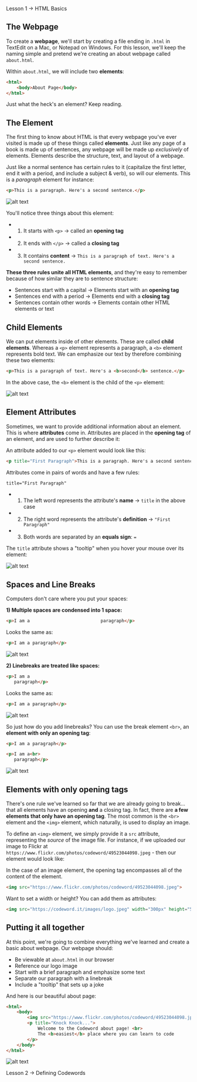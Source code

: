 Lesson 1 -> HTML Basics


The Webpage
-----
To create a **webpage**, we'll start by creating a file ending in `.html` in TextEdit on a Mac, or Notepad on Windows. For this lesson, we'll keep the naming simple and pretend we're creating an about webpage called `about.html`. 

Within `about.html`, we will include two **elements**:

```html
<html>
    <body>About Page</body>
</html>
```

Just what the heck's an element? Keep reading.


The Element
-----
The first thing to know about HTML is that every webpage you've ever visited is made up of these things called **elements**. Just like any page of a book is made up of sentences, any webpage will be made up *exclusively* of elements. Elements describe the structure, text, and layout of a webpage.

Just like a normal sentence has certain rules to it (capitalize the first letter, end it with a period, and include a subject & verb), so will our elements. This is a *paragraph* element for instance:

```html
<p>This is a paragraph. Here's a second sentence.</p>
```

![alt text](https://www.flickr.com/photos/codeword/49523044098.jpeg "Basic Element")

You'll notice three things about this element:

- 1) It starts with `<p>` -> called an **opening tag**
- 2) It ends with `</p>` -> called a **closing tag**
- 3) It contains **content** -> `This is a paragraph of text. Here's a second sentence.`

**These three rules unite all HTML elements**, and they're easy to remember because of how similar they are to sentence structure:

- Sentences start with a capital -> Elements start with an **opening tag**
- Sentences end with a period -> Elements end with a **closing tag**
- Sentences contain other words -> Elements contain other HTML elements or text


Child Elements
-----
We can put elements inside of other elements. These are called **child elements**. Whereas a `<p>` element represents a paragraph, a `<b>` element represents bold text. We can emphasize our text by therefore combining these two elements:

```html
<p>This is a paragraph of text. Here's a <b>second</b> sentence.</p>
```

In the above case, the `<b>` element is the child of the `<p>` element:

![alt text](https://www.flickr.com/photos/codeword/49523044098.jpeg "Child Element")


Element Attributes
-----
Sometimes, we want to provide additional information about an element. This is where **attributes** come in. Attributes are placed in the **opening tag** of an element, and are used to further describe it:

An attribute added to our `<p>` element would look like this:

```html
<p title="First Paragraph">This is a paragraph. Here's a second sentence.</p>
```

Attributes come in pairs of words and have a few rules:

```html
title="First Paragraph"
```

- 1) The left word represents the attribute's **name** -> `title` in the above case
- 2) The right word represents the attribute's **definition** -> `"First Paragraph"`
- 3) Both words are separated by an **equals sign**: `=`

The `title` attribute shows a "tooltip" when you hover your mouse over its element:

![alt text](https://www.flickr.com/photos/codeword/49523044098.jpeg "Title Tooltip")


Spaces and Line Breaks
-----
Computers don't care where you put your spaces:

**1) Multiple spaces are condensed into 1 space:**


```html
<p>I am a                           paragraph</p>
```

Looks the same as:


```html
<p>I am a paragraph</p>
```


![alt text](https://www.flickr.com/photos/codeword/49523044098.jpeg "Condensed Spaces")

**2) Linebreaks are treated like spaces:**

```html
<p>I am a     
   paragraph</p>
```

Looks the same as:

```html
<p>I am a paragraph</p>
```

![alt text](https://www.flickr.com/photos/codeword/49523044098.jpeg "Condensed Spaces")

So just how do you add linebreaks? You can use the break element `<br>`, an **element with only an opening tag**:

```html
<p>I am a paragraph</p>

<p>I am a<br>
   paragraph</p>
```

![alt text](https://www.flickr.com/photos/codeword/49523044098.jpeg "Adding Linebreaks")


Elements with only opening tags
-----
There's one rule we've learned so far that we are already going to break... that all elements have an opening **and** a closing tag. In fact, there are **a few elements that only have an opening tag**. The most common is the `<br>` element and the `<img>` element, which naturally, is used to display an image.

To define an `<img>` element, we simply provide it a `src` attribute, representing the *source* of the image file. For instance, if we uploaded our image to Flickr at `https://www.flickr.com/photos/codeword/49523044098.jpeg` - then our element would look like: 

In the case of an image element, the opening tag encompasses all of the content of the element.

```html
<img src="https://www.flickr.com/photos/codeword/49523044098.jpeg">
```

Want to set a width or height? You can add them as attributes:

```html
<img src="https://codeword.it/images/logo.jpeg" width="300px" height="500px">
```


Putting it all together
-----
At this point, we're going to combine everything we've learned and create a basic about webpage. Our webpage should:

- Be viewable at `about.html` in our browser
- Reference our logo image
- Start with a brief paragraph and emphasize some text
- Separate our paragraph with a linebreak
- Include a "tooltip" that sets up a joke

And here is our beautiful about page:

```html
<html>
    <body>
        <img src="https://www.flickr.com/photos/codeword/49523044098.jpeg" width="300px" height="300px">
        <p title="Knock Knock...">
            Welcome to the Codeword about page! <br>
            The <b>easiest</b> place where you can learn to code
        </p>
    </body>
</html>
```

![alt text](https://www.flickr.com/photos/codeword/49523044098.jpeg "Adding Linebreaks")

Lesson 2 -> Defining Codewords